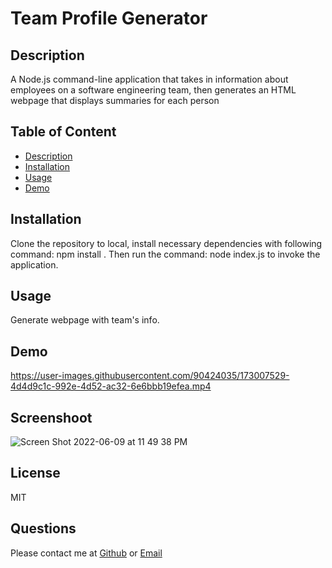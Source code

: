 # Team Profile Generator

## Description 
A Node.js command-line application that takes in information about employees on a software engineering team, then generates an HTML webpage that displays summaries for each person

## Table of Content
 - [Description](#description)
 - [Installation](#installation)
 - [Usage](#usage)
 - [Demo](#demo)

## Installation
Clone the repository to local, install necessary dependencies with following command: npm install . Then run the command: node index.js to invoke the application.

## Usage
Generate webpage with team's info.

## Demo
https://user-images.githubusercontent.com/90424035/173007529-4d4d9c1c-992e-4d52-ac32-6e6bbb19efea.mp4

## Screenshoot
![Screen Shot 2022-06-09 at 11 49 38 PM](https://user-images.githubusercontent.com/90424035/173007470-fa90f7bb-b1d7-42b4-a10d-9168bef6979a.png)

## License
MIT

## Questions
Please contact me at [Github](https://github.com/carolyvn) or [Email](dreamfx@hotmail.com)